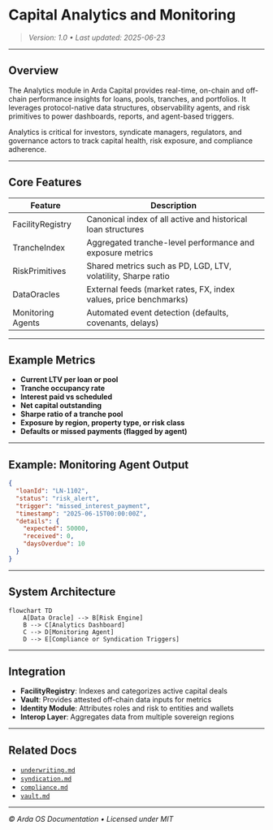 # Capital Analytics and Monitoring

> *Version: 1.0 • Last updated: 2025-06-23*

---

## Overview

The Analytics module in Arda Capital provides real-time, on-chain and off-chain performance insights for loans, pools, tranches, and portfolios. It leverages protocol-native data structures, observability agents, and risk primitives to power dashboards, reports, and agent-based triggers.

Analytics is critical for investors, syndicate managers, regulators, and governance actors to track capital health, risk exposure, and compliance adherence.

---

## Core Features

| Feature | Description |
|---------|-------------|
| FacilityRegistry | Canonical index of all active and historical loan structures |
| TrancheIndex | Aggregated tranche-level performance and exposure metrics |
| RiskPrimitives | Shared metrics such as PD, LGD, LTV, volatility, Sharpe ratio |
| DataOracles | External feeds (market rates, FX, index values, price benchmarks) |
| Monitoring Agents | Automated event detection (defaults, covenants, delays) |

---

## Example Metrics

- **Current LTV per loan or pool**
- **Tranche occupancy rate**
- **Interest paid vs scheduled**
- **Net capital outstanding**
- **Sharpe ratio of a tranche pool**
- **Exposure by region, property type, or risk class**
- **Defaults or missed payments (flagged by agent)**

---

## Example: Monitoring Agent Output

```json
{
  "loanId": "LN-1102",
  "status": "risk_alert",
  "trigger": "missed_interest_payment",
  "timestamp": "2025-06-15T00:00:00Z",
  "details": {
    "expected": 50000,
    "received": 0,
    "daysOverdue": 10
  }
}
```

---

## System Architecture

```mermaid
flowchart TD
    A[Data Oracle] --> B[Risk Engine]
    B --> C[Analytics Dashboard]
    C --> D[Monitoring Agent]
    D --> E[Compliance or Syndication Triggers]
```

---

## Integration

- **FacilityRegistry**: Indexes and categorizes active capital deals
- **Vault**: Provides attested off-chain data inputs for metrics
- **Identity Module**: Attributes roles and risk to entities and wallets
- **Interop Layer**: Aggregates data from multiple sovereign regions

---

## Related Docs

- [`underwriting.md`](./underwriting.md)
- [`syndication.md`](./syndication.md)
- [`compliance.md`](./compliance.md)
- [`vault.md`](../arda-core/vault.md)

---

*© Arda OS Documentation • Licensed under MIT*
